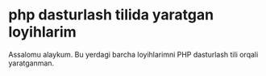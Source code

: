# php dasturlash tilida yaratgan loyihlarim

Assalomu alaykum. Bu yerdagi barcha loyihlarimni PHP dasturlash tili orqali yaratganman.
